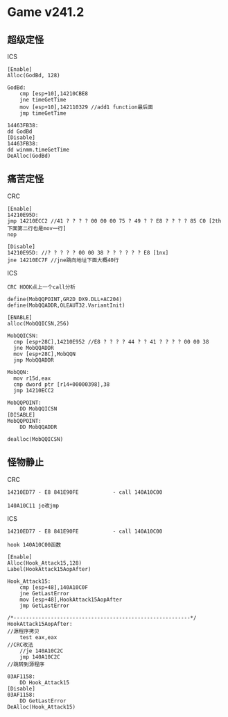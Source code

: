 # Game v241.2
## 超级定怪

ICS

```
[Enable]
Alloc(GodBd, 128)

GodBd:
    cmp [esp+10],14210CBE8
    jne timeGetTime
    mov [esp+10],142110329 //add1 function最后面 
    jmp timeGetTime

14463FB38:
dd GodBd
[Disable]
14463FB38:
dd winmm.timeGetTime
DeAlloc(GodBd)
```

## 痛苦定怪

CRC

```
[Enable]
14210E95D: 
jmp 14210ECC2 //41 ? ? ? ? 00 00 00 75 ? 49 ? ? E8 ? ? ? ? 85 C0 [2th 下面第二行也是mov一行]
nop

[Disable]
14210E95D: //? ? ? ? ? 00 00 38 ? ? ? ? ? ? E8 [1nx]
jne 14210EC7F //jne跳向地址下面大概40行
```

ICS
```
CRC HOOK点上一个call分析

define(MobQQPOINT,GR2D_DX9.DLL+AC204)
define(MobQQADDR,OLEAUT32.VariantInit)

[ENABLE]
alloc(MobQQICSN,256)

MobQQICSN:
  cmp [esp+28C],14210E952 //E8 ? ? ? ? 44 ? ? 41 ? ? ? ? 00 00 38
  jne MobQQADDR
  mov [esp+28C],MobQQN
  jmp MobQQADDR

MobQQN:
  mov r15d,eax
  cmp dword ptr [r14+00000398],38
  jmp 14210ECC2

MobQQPOINT:
    DD MobQQICSN
[DISABLE]
MobQQPOINT:
    DD MobQQADDR

dealloc(MobQQICSN)
```

## 怪物静止

CRC

```
14210ED77 - E8 841E90FE           - call 140A10C00

140A10C11 je改jmp
```

ICS

```
14210ED77 - E8 841E90FE           - call 140A10C00

hook 140A10C00函数

[Enable]
Alloc(Hook_Attack15,128)
Label(HookAttack15AopAfter)

Hook_Attack15:
    cmp [esp+48],140A10C0F
    jne GetLastError
    mov [esp+48],HookAttack15AopAfter
    jmp GetLastError

/*---------------------------------------------------------*/
HookAttack15AopAfter:
//源程序拷贝
    test eax,eax
//CRC改法
    //je 140A10C2C
    jmp 140A10C2C
//跳转到源程序

03AF1158:
    DD Hook_Attack15
[Disable]
03AF1158:
    DD GetLastError
DeAlloc(Hook_Attack15)
```























































































































































